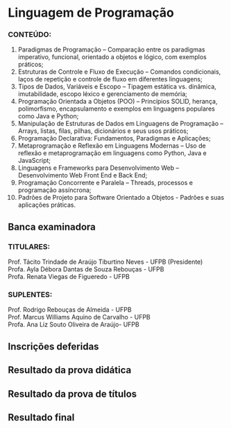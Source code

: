 # Linguagem de Programação

### CONTEÚDO:
01. Paradigmas de Programação – Comparação entre os paradigmas imperativo, funcional, orientado a objetos e lógico, com exemplos práticos;<br>
02. Estruturas de Controle e Fluxo de Execução – Comandos condicionais, laços de repetição e controle de fluxo em diferentes linguagens;<br>
03. Tipos de Dados, Variáveis e Escopo – Tipagem estática vs. dinâmica, imutabilidade, escopo léxico e gerenciamento de memória;<br>
04. Programação Orientada a Objetos (POO) – Princípios SOLID, herança, polimorfismo, encapsulamento e exemplos em linguagens populares como Java e Python;<br>
05. Manipulação de Estruturas de Dados em Linguagens de Programação – Arrays, listas, filas, pilhas, dicionários e seus usos práticos;<br>
06. Programação Declarativa: Fundamentos, Paradigmas e Aplicações;<br>
07. Metaprogramação e Reflexão em Linguagens Modernas – Uso de reflexão e metaprogramação em linguagens como Python, Java e JavaScript;<br>
08. Linguagens e Frameworks para Desenvolvimento Web – Desenvolvimento Web Front End e Back End;<br>
09. Programação Concorrente e Paralela – Threads, processos e programação assíncrona;<br>
10. Padrões de Projeto para Software Orientado a Objetos - Padrões e suas aplicações práticas.

## Banca examinadora

### TITULARES:
Prof. Tácito Trindade de Araújo Tiburtino Neves - UFPB (Presidente)<br>
Profa. Ayla Débora Dantas de Souza Rebouças - UFPB<br>
Profa. Renata Viegas de Figueredo - UFPB<br>

### SUPLENTES:
Prof. Rodrigo Rebouças de Almeida - UFPB<br>
Prof. Marcus Williams Aquino de Carvalho - UFPB<br>
Profa. Ana Liz Souto Oliveira de Araújo- UFPB<br>

## Inscrições deferidas

## Resultado da prova didática

## Resultado da prova de títulos

## Resultado final
